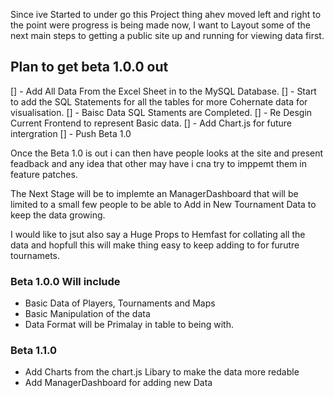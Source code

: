 Since ive Started to under go this Project thing ahev moved left and right to the point were progress is being made now, I want to Layout some of the next main steps to getting a public site up and running for viewing data first.

## Plan to get beta 1.0.0 out
[] - Add All Data From the Excel Sheet in to the MySQL Database.
[] - Start to add the SQL Statements for all the tables for more Cohernate data for visualisation.
[] - Baisc Data SQL Staments are Completed.
[] - Re Desgin Current Frontend to represent Basic data.
[] - Add Chart.js for future intergration
[] - Push Beta 1.0

Once the Beta 1.0 is out i can then have people looks at the site and present feadback and any idea that other may have i cna try to imppemt them in feature patches.

The Next Stage will be to implemte an ManagerDashboard that will be limited to a small few people to be able to Add in New Tournament Data to keep the data growing. 

I would like to jsut also say a Huge Props to Hemfast for collating all the data and hopfull this will make thing easy to keep adding to for furutre tournamets.




### Beta 1.0.0 Will include
- Basic Data of Players, Tournaments and Maps
- Basic Manipulation of the data
- Data Format will be Primalay in table to being with.

### Beta 1.1.0
- Add Charts from the chart.js Libary to make the data more redable
- Add ManagerDashboard for adding new Data
